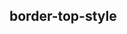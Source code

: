 ## border-top-style


<!-- CSSJSON.border-top-style.description -->

<!-- CSSJSON.border-top-style.syntax -->

<!-- CSSJSON.border-top-style.values -->

<!-- CSSJSON.border-top-style.defaultValue -->

<!-- CSSJSON.border-top-style.unixTags -->

<!-- CSSJSON.border-top-style.compatibility -->

<!-- CSSJSON.border-top-style.reference -->